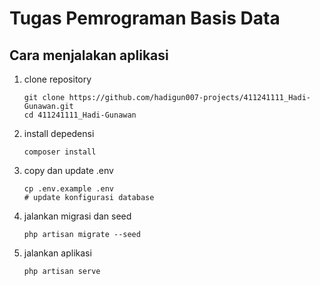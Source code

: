 # Tugas Pemrograman Basis Data


## Cara menjalakan aplikasi

1. clone repository
    ```
    git clone https://github.com/hadigun007-projects/411241111_Hadi-Gunawan.git
    cd 411241111_Hadi-Gunawan
    ```
2. install depedensi
    ```
    composer install
    ```
3. copy dan update .env
    ```
    cp .env.example .env
    # update konfigurasi database
    ```
4. jalankan migrasi dan seed
    ```
    php artisan migrate --seed
    ```
5. jalankan aplikasi
    ```
    php artisan serve
    ```
